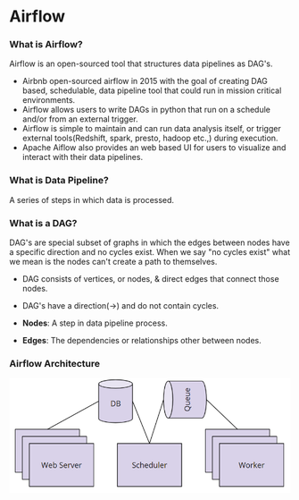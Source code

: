 # Airflow

### What is Airflow?
Airflow is an open-sourced tool that structures data pipelines as DAG's.

- Airbnb open-sourced airflow in 2015 with the goal of creating DAG based, schedulable, data pipeline tool that could run in mission critical environments.
- Airflow allows users to write DAGs in python that run on a schedule and/or from an external trigger.
- Airflow is simple to maintain and can run data analysis itself, or trigger external tools(Redshift, spark, presto, hadoop etc.,) during execution.
- Apache Aiflow also provides an web based UI for users to visualize and interact with their data pipelines.


### What is Data Pipeline?
A series of steps in which data is processed.

### What is a DAG?
DAG's are special subset of graphs in which the edges between nodes have a specific direction and no cycles exist. When we say "no cycles exist" what we mean is the nodes can't create a path to themselves.

- DAG consists of vertices, or nodes, & direct edges that connect those nodes.
- DAG's have a direction(->) and do not contain cycles.  

- **Nodes**: A step in data pipeline process.
- **Edges**: The dependencies or relationships other between nodes.

### Airflow Architecture

![alt text](https://github.com/ravikiransharvirala/cookbooks-and-guides/blob/master/Airflow/images/airflow-diagram.png?raw=true)